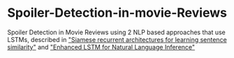 # Spoiler-Detection-in-movie-Reviews
Spoiler Detection in Movie Reviews using 2 NLP based approaches that use LSTMs, described in ["Siamese recurrent architectures for learning sentence similarity"](https://dl.acm.org/doi/10.5555/3016100.3016291) and ["Enhanced LSTM for Natural Language Inference"](https://arxiv.org/abs/1609.06038)
